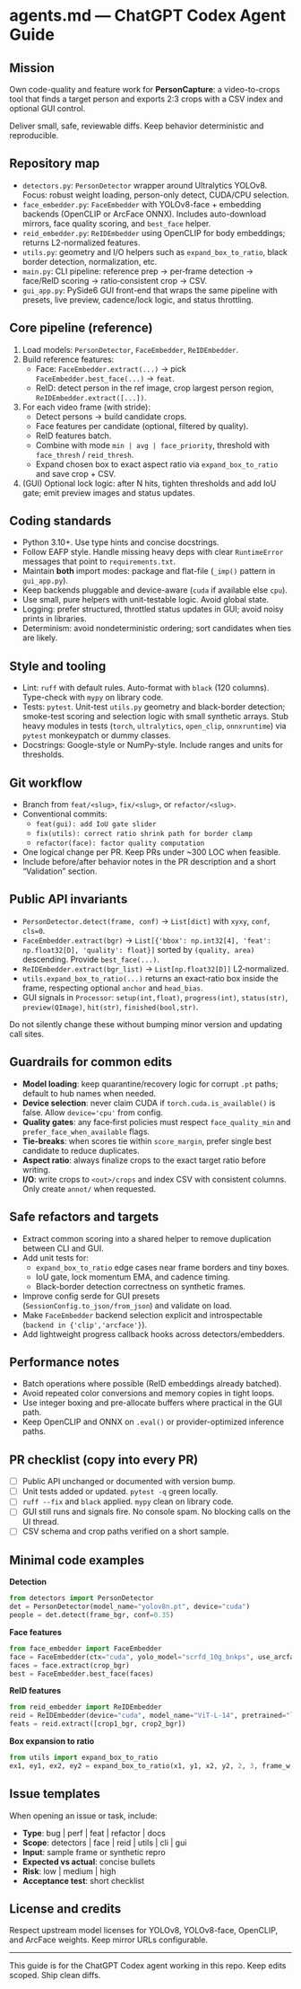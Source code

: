 # agents.md — ChatGPT Codex Agent Guide

## Mission
Own code-quality and feature work for **PersonCapture**: a video-to-crops tool that finds a target person and exports 2:3 crops with a CSV index and optional GUI control.

Deliver small, safe, reviewable diffs. Keep behavior deterministic and reproducible.

## Repository map
- `detectors.py`: `PersonDetector` wrapper around Ultralytics YOLOv8. Focus: robust weight loading, person-only detect, CUDA/CPU selection.
- `face_embedder.py`: `FaceEmbedder` with YOLOv8-face + embedding backends (OpenCLIP or ArcFace ONNX). Includes auto-download mirrors, face quality scoring, and `best_face` helper.
- `reid_embedder.py`: `ReIDEmbedder` using OpenCLIP for body embeddings; returns L2-normalized features.
- `utils.py`: geometry and I/O helpers such as `expand_box_to_ratio`, black border detection, normalization, etc.
- `main.py`: CLI pipeline: reference prep → per‑frame detection → face/ReID scoring → ratio‑consistent crop → CSV.
- `gui_app.py`: PySide6 GUI front-end that wraps the same pipeline with presets, live preview, cadence/lock logic, and status throttling.

## Core pipeline (reference)
1. Load models: `PersonDetector`, `FaceEmbedder`, `ReIDEmbedder`.
2. Build reference features:
   - Face: `FaceEmbedder.extract(...)` → pick `FaceEmbedder.best_face(...)` → `feat`.
   - ReID: detect person in the ref image, crop largest person region, `ReIDEmbedder.extract([...])`.
3. For each video frame (with stride):
   - Detect persons → build candidate crops.
   - Face features per candidate (optional, filtered by quality).
   - ReID features batch.
   - Combine with mode `min | avg | face_priority`, threshold with `face_thresh` / `reid_thresh`.
   - Expand chosen box to exact aspect ratio via `expand_box_to_ratio` and save crop + CSV.
4. (GUI) Optional lock logic: after N hits, tighten thresholds and add IoU gate; emit preview images and status updates.

## Coding standards
- Python 3.10+. Use type hints and concise docstrings.
- Follow EAFP style. Handle missing heavy deps with clear `RuntimeError` messages that point to `requirements.txt`.
- Maintain **both** import modes: package and flat-file (`_imp()` pattern in `gui_app.py`).
- Keep backends pluggable and device-aware (`cuda` if available else `cpu`).
- Use small, pure helpers with unit-testable logic. Avoid global state.
- Logging: prefer structured, throttled status updates in GUI; avoid noisy prints in libraries.
- Determinism: avoid nondeterministic ordering; sort candidates when ties are likely.

## Style and tooling
- Lint: `ruff` with default rules. Auto-format with `black` (120 columns). Type-check with `mypy` on library code.
- Tests: `pytest`. Unit-test `utils.py` geometry and black-border detection; smoke-test scoring and selection logic with small synthetic arrays. Stub heavy modules in tests (`torch`, `ultralytics`, `open_clip`, `onnxruntime`) via `pytest` monkeypatch or dummy classes.
- Docstrings: Google-style or NumPy-style. Include ranges and units for thresholds.

## Git workflow
- Branch from `feat/<slug>`, `fix/<slug>`, or `refactor/<slug>`.
- Conventional commits:
  - `feat(gui): add IoU gate slider`
  - `fix(utils): correct ratio shrink path for border clamp`
  - `refactor(face): factor quality computation`
- One logical change per PR. Keep PRs under ~300 LOC when feasible.
- Include before/after behavior notes in the PR description and a short “Validation” section.

## Public API invariants
- `PersonDetector.detect(frame, conf)` → `List[dict]` with `xyxy`, `conf`, `cls=0`.
- `FaceEmbedder.extract(bgr)` → `List[{'bbox': np.int32[4], 'feat': np.float32[D], 'quality': float}]` sorted by `(quality, area)` descending. Provide `best_face(...)`.
- `ReIDEmbedder.extract(bgr_list)` → `List[np.float32[D]]` L2‑normalized.
- `utils.expand_box_to_ratio(...)` returns an exact‑ratio box inside the frame, respecting optional `anchor` and `head_bias`.
- GUI signals in `Processor`: `setup(int,float)`, `progress(int)`, `status(str)`, `preview(QImage)`, `hit(str)`, `finished(bool,str)`.

Do not silently change these without bumping minor version and updating call sites.

## Guardrails for common edits
- **Model loading**: keep quarantine/recovery logic for corrupt `.pt` paths; default to hub names when needed.
- **Device selection**: never claim CUDA if `torch.cuda.is_available()` is false. Allow `device='cpu'` from config.
- **Quality gates**: any face‑first policies must respect `face_quality_min` and `prefer_face_when_available` flags.
- **Tie‑breaks**: when scores tie within `score_margin`, prefer single best candidate to reduce duplicates.
- **Aspect ratio**: always finalize crops to the exact target ratio before writing.
- **I/O**: write crops to `<out>/crops` and index CSV with consistent columns. Only create `annot/` when requested.

## Safe refactors and targets
- Extract common scoring into a shared helper to remove duplication between CLI and GUI.
- Add unit tests for:
  - `expand_box_to_ratio` edge cases near frame borders and tiny boxes.
  - IoU gate, lock momentum EMA, and cadence timing.
  - Black-border detection correctness on synthetic frames.
- Improve config serde for GUI presets (`SessionConfig.to_json/from_json`) and validate on load.
- Make `FaceEmbedder` backend selection explicit and introspectable (`backend in {'clip','arcface'}`).
- Add lightweight progress callback hooks across detectors/embedders.

## Performance notes
- Batch operations where possible (ReID embeddings already batched).
- Avoid repeated color conversions and memory copies in tight loops.
- Use integer boxing and pre-allocate buffers where practical in the GUI path.
- Keep OpenCLIP and ONNX on `.eval()` or provider-optimized inference paths.

## PR checklist (copy into every PR)
- [ ] Public API unchanged or documented with version bump.
- [ ] Unit tests added or updated. `pytest -q` green locally.
- [ ] `ruff --fix` and `black` applied. `mypy` clean on library code.
- [ ] GUI still runs and signals fire. No console spam. No blocking calls on the UI thread.
- [ ] CSV schema and crop paths verified on a short sample.

## Minimal code examples

**Detection**

```python
from detectors import PersonDetector
det = PersonDetector(model_name="yolov8n.pt", device="cuda")
people = det.detect(frame_bgr, conf=0.35)
```

**Face features**

```python
from face_embedder import FaceEmbedder
face = FaceEmbedder(ctx="cuda", yolo_model="scrfd_10g_bnkps", use_arcface=True)
faces = face.extract(crop_bgr)
best = FaceEmbedder.best_face(faces)
```

**ReID features**

```python
from reid_embedder import ReIDEmbedder
reid = ReIDEmbedder(device="cuda", model_name="ViT-L-14", pretrained="laion2b_s32b_b82k")
feats = reid.extract([crop1_bgr, crop2_bgr])
```

**Box expansion to ratio**

```python
from utils import expand_box_to_ratio
ex1, ey1, ex2, ey2 = expand_box_to_ratio(x1, y1, x2, y2, 2, 3, frame_w, frame_h, anchor=None, head_bias=0.12)
```

## Issue templates
When opening an issue or task, include:
- **Type**: bug | perf | feat | refactor | docs
- **Scope**: detectors | face | reid | utils | cli | gui
- **Input**: sample frame or synthetic repro
- **Expected vs actual**: concise bullets
- **Risk**: low | medium | high
- **Acceptance test**: short checklist

## License and credits
Respect upstream model licenses for YOLOv8, YOLOv8-face, OpenCLIP, and ArcFace weights. Keep mirror URLs configurable.

---

This guide is for the ChatGPT Codex agent working in this repo. Keep edits scoped. Ship clean diffs.

